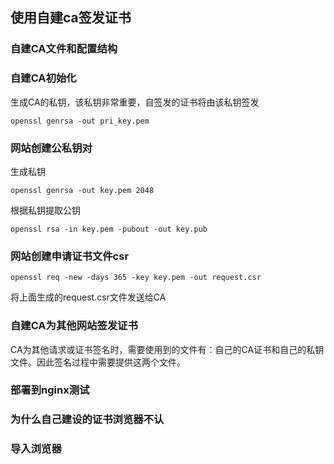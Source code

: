 ## 使用自建ca签发证书

### 自建CA文件和配置结构


### 自建CA初始化

生成CA的私钥，该私钥非常重要，自签发的证书将由该私钥签发
```shell
openssl genrsa -out pri_key.pem
```

### 网站创建公私钥对

生成私钥
```shell
openssl genrsa -out key.pem 2048
```

根据私钥提取公钥
```shell script
openssl rsa -in key.pem -pubout -out key.pub
```

### 网站创建申请证书文件csr

```shell
openssl req -new -days 365 -key key.pem -out request.csr
```

将上面生成的request.csr文件发送给CA

### 自建CA为其他网站签发证书
CA为其他请求或证书签名时，需要使用到的文件有：自己的CA证书和自己的私钥文件。因此签名过程中需要提供这两个文件。



### 部署到nginx测试
### 为什么自己建设的证书浏览器不认
### 导入浏览器